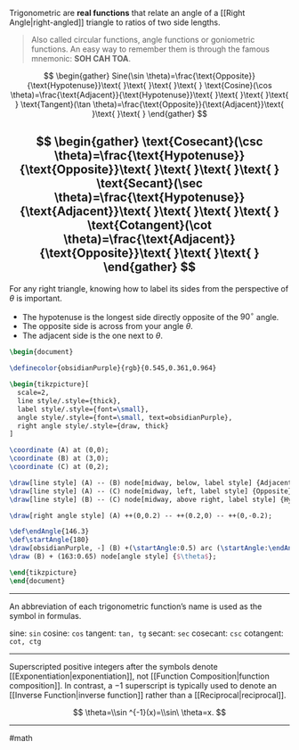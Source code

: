 Trigonometric are **real functions** that relate an angle of a [[Right Angle|right-angled]] triangle to ratios of two side lengths. 

> Also called circular functions, angle functions or goniometric functions. An easy way to remember them is through the famous mnemonic: **SOH CAH TOA**.

$$
\begin{gather}
Sine(\sin \theta)=\frac{\text{Opposite}}{\text{Hypotenuse}}\text{ }\text{ }\text{ }\text{ } \text{Cosine}(\cos \theta)=\frac{\text{Adjacent}}{\text{Hypotenuse}}\text{ }\text{ }\text{ }\text{ } \text{Tangent}(\tan \theta)=\frac{\text{Opposite}}{\text{Adjacent}}\text{ }\text{ }\text{ } 
\end{gather}
$$

$$
\begin{gather}
\text{Cosecant}(\csc \theta)=\frac{\text{Hypotenuse}}{\text{Opposite}}\text{ }\text{ }\text{ }\text{ } \text{Secant}(\sec \theta)=\frac{\text{Hypotenuse}}{\text{Adjacent}}\text{ }\text{ }\text{ }\text{ } \text{Cotangent}(\cot \theta)=\frac{\text{Adjacent}}{\text{Opposite}}\text{ }\text{ }\text{ } 
\end{gather}
$$
---

For any right triangle, knowing how to label its sides from the perspective of $\theta$ is important.

- The hypotenuse is the longest side directly opposite of the $90^\circ$ angle.
- The opposite side is across from your angle $\theta$.
- The adjacent side is the one next to $\theta$.


```tikz
\begin{document}

\definecolor{obsidianPurple}{rgb}{0.545,0.361,0.964}

\begin{tikzpicture}[
  scale=2,
  line style/.style={thick},
  label style/.style={font=\small},
  angle style/.style={font=\small, text=obsidianPurple},
  right angle style/.style={draw, thick}
]

\coordinate (A) at (0,0);
\coordinate (B) at (3,0);
\coordinate (C) at (0,2);

\draw[line style] (A) -- (B) node[midway, below, label style] {Adjacent};
\draw[line style] (A) -- (C) node[midway, left, label style] {Opposite};
\draw[line style] (B) -- (C) node[midway, above right, label style] {Hypotenuse};

\draw[right angle style] (A) ++(0,0.2) -- ++(0.2,0) -- ++(0,-0.2);

\def\endAngle{146.3}
\def\startAngle{180}
\draw[obsidianPurple, -] (B) +(\startAngle:0.5) arc (\startAngle:\endAngle:0.5);
\draw (B) + (163:0.65) node[angle style] {$\theta$};

\end{tikzpicture}
\end{document}
```
---

An abbreviation of each trigonometric function’s name is used as the symbol in formulas.

sine: `sin`
cosine: `cos`
tangent: `tan, tg`
secant: `sec`
cosecant: `csc`
cotangent:  `cot, ctg`

---

Superscripted positive integers after the symbols denote [[Exponentiation|exponentiation]], not [[Function Composition|function composition]]. In contrast, a $-1$ superscript is typically used to denote an [[Inverse Function|inverse function]] rather than a [[Reciprocal|reciprocal]].

$$
\theta=\\sin ^{-1}(x)=\\sin\ \theta=x.
$$

---
#math